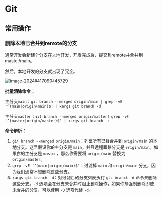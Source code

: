 # Git

## 常用操作

### 删除本地已合并到remote的分支

通常开发会新建个分支在本地开发，开发完成后，提交到remote并合并到master/main。

然后，本地开发的分支就出现了冗余。

![image-20240417090445729](https://assets.tayeshi.cn/markdown/image-20240417090445729.png)

**批量清除命令：**

主分支`main`：`git branch --merged origin/main | grep -vE '^(main|origin/main)$' | xargs git branch -d`

主分支`master`：`git branch --merged origin/master| grep -vE '^(master|origin/master)$' | xargs git branch -d`

**命令解析：**

1. `git branch --merged origin/main`：列出所有已经合并到 `origin/main` 的本地分支。这里假设你的主分支是 `main`，并且远程跟踪分支是 `origin/main`。如果你的主分支是 `master`，那么你需要将 `origin/main` 替换为 `origin/master`。
2. `grep -vE '^(main|origin/main)$'`：过滤掉 `main` 和 `origin/main` 分支，因为我们通常不想删除这些分支。
3. `xargs git branch -d`：对过滤后的分支列表执行 `git branch -d` 命令来删除这些分支。`-d` 选项会在分支未合并时阻止删除操作，如果你想强制删除即使未合并的分支，可以使用 `-D` 选项代替 `-d`。